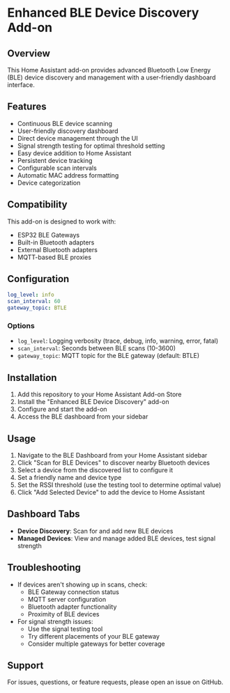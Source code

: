 # Enhanced BLE Device Discovery Add-on

## Overview
This Home Assistant add-on provides advanced Bluetooth Low Energy (BLE) device discovery and management with a user-friendly dashboard interface.

## Features
- Continuous BLE device scanning
- User-friendly discovery dashboard
- Direct device management through the UI
- Signal strength testing for optimal threshold setting
- Easy device addition to Home Assistant
- Persistent device tracking
- Configurable scan intervals
- Automatic MAC address formatting
- Device categorization

## Compatibility
This add-on is designed to work with:
- ESP32 BLE Gateways
- Built-in Bluetooth adapters
- External Bluetooth adapters
- MQTT-based BLE proxies

## Configuration

```yaml
log_level: info
scan_interval: 60
gateway_topic: BTLE
```

### Options
- `log_level`: Logging verbosity (trace, debug, info, warning, error, fatal)
- `scan_interval`: Seconds between BLE scans (10-3600)
- `gateway_topic`: MQTT topic for the BLE gateway (default: BTLE)

## Installation
1. Add this repository to your Home Assistant Add-on Store
2. Install the "Enhanced BLE Device Discovery" add-on
3. Configure and start the add-on
4. Access the BLE dashboard from your sidebar

## Usage
1. Navigate to the BLE Dashboard from your Home Assistant sidebar
2. Click "Scan for BLE Devices" to discover nearby Bluetooth devices
3. Select a device from the discovered list to configure it
4. Set a friendly name and device type
5. Set the RSSI threshold (use the testing tool to determine optimal value)
6. Click "Add Selected Device" to add the device to Home Assistant

## Dashboard Tabs
- **Device Discovery**: Scan for and add new BLE devices
- **Managed Devices**: View and manage added BLE devices, test signal strength

## Troubleshooting
- If devices aren't showing up in scans, check:
  - BLE Gateway connection status
  - MQTT server configuration
  - Bluetooth adapter functionality
  - Proximity of BLE devices
- For signal strength issues:
  - Use the signal testing tool
  - Try different placements of your BLE gateway
  - Consider multiple gateways for better coverage

## Support
For issues, questions, or feature requests, please open an issue on GitHub.